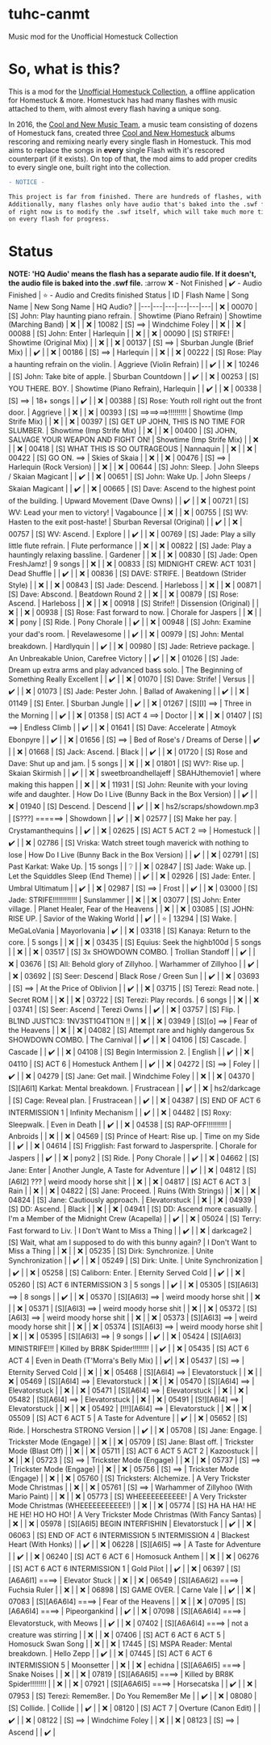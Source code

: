 # tuhc-canmt
 Music mod for the Unofficial Homestuck Collection
 
# So, what is this?
This is a mod for the [Unofficial Homestuck Collection](https://github.com/Bambosh/unofficial-homestuck-collection), a offline application for Homestuck & more. Homestuck has had many flashes with music attached to them, with almost every flash having a unique song.

In 2016, the [Cool and New Music Team](https://coolandnewwebcomic.bandcamp.com/), a music team consisting of dozens of Homestuck fans, created three [Cool and New Homestuck](https://coolandnewwebcomic.bandcamp.com/album/cool-and-new-homestuck) albums rescoring and remixing nearly every single flash in Homestuck. This mod aims to replace the songs in **every** single Flash with it's rescored counterpart (if it exists). On top of that, the mod aims to add proper credits to every single one, built right into the collection.

```diff
- NOTICE -

This project is far from finished. There are hundreds of flashes, with some of them having multiple songs at once. 
Additionally, many flashes only have audio that's baked into the .swf file, meaning the only way to replace it as 
of right now is to modify the .swf itself, which will take much more time. Check the chart below for information 
on every flash for progress.
```

# Status
**NOTE: 'HQ Audio' means the flash has a separate audio file. If it doesn't, the audio file is baked into the .swf file.** :arrow
:x: - Not Finished | :heavy_check_mark: - Audio Finished | :star: - Audio and Credits finished
Status | ID | Flash Name | Song Name | New Song Name | HQ Audio? |
|---|---|---|---|---|---|
| :x: | 00070 | [S] John: Play haunting piano refrain. | Showtime (Piano Refrain) | Showtime (Marching Band) | :x: |
| :x: | 10082 | [S] ==> | Windchime Foley |  | :x: |
| :x: | 00088 | [S] John: Enter | Harlequin |  | :x: |
| :x: | 00090 | [S] STRIFE! | Showtime (Original Mix) |  | :x: |
| :x: | 00137 | [S] ==> | Sburban Jungle (Brief Mix) |  | :heavy_check_mark: |
| :x: | 00186 | [S] ==> | Harlequin |  | :x: |
| :x: | 00222 | [S] Rose: Play a haunting refrain on the violin. | Aggrieve (Violin Refrain) |  | :heavy_check_mark: |
| :x: | 10246 | [S] John: Take bite of apple. | Sburban Countdown |  | :heavy_check_mark: |
| :x: | 00253 | [S] YOU THERE. BOY. | Showtime (Piano Refrain), Harlequin |  | :heavy_check_mark: |
| :x: | 00338 | [S] ==> | 18+ songs |  | :heavy_check_mark: |
| :x: | 00388 | [S] Rose: Youth roll right out the front door. | Aggrieve |  | :x: |
| :x: | 00393 | [S] ==>==>==>!!!!!!!!! | Showtime (Imp Strife Mix) |  | :x: |
| :x: | 00397 | [S] GET UP JOHN, THIS IS NO TIME FOR SLUMBER. | Showtime (Imp Strife Mix) |  | :x: |
| :x: | 00400 | [S] JOHN, SALVAGE YOUR WEAPON AND FIGHT ON! | Showtime (Imp Strife Mix) |  | :x: |
| :x: | 00418 | [S] WHAT THIS IS SO OUTRAGEOUS | Nannaquin |  | :x: |
| :x: | 00422 | [S] GO ON. ==> | Skies of Skaia |  | :x: |
| :x: | 00476 | [S] ==> | Harlequin (Rock Version) |  | :x: |
| :x: | 00644 | [S] John: Sleep. | John Sleeps / Skaian Magicant |  | :heavy_check_mark: |
| :x: | 00651 | [S] John: Wake Up. | John Sleeps / Skaian Magicant |  | :heavy_check_mark: |
| :x: | 00665 | [S] Dave: Ascend to the highest point of the building. | Upward Movement (Dave Owns) |  | :heavy_check_mark: |
| :x: | 00721 | [S] WV: Lead your men to victory! | Vagabounce |  | :x: |
| :x: | 00755 | [S] WV: Hasten to the exit post-haste! | Sburban Reversal (Original) |  | :heavy_check_mark: |
| :x: | 00757 | [S] WV: Ascend. | Explore |  | :heavy_check_mark: |
| :x: | 00769 | [S] Jade: Play a silly little flute refrain. | Flute performance |  | :x: |
| :x: | 00822 | [S] Jade: Play a hauntingly relaxing bassline. | Gardener |  | :x: |
| :x: | 00830 | [S] Jade: Open FreshJamz! | 9 songs |  | :x: |
| :x: | 00833 | [S] MIDNIGHT CREW: ACT 1031 | Dead Shuffle |  | :heavy_check_mark: |
| :x: | 00836 | [S] DAVE: STRIFE. | Beatdown (Strider Style) |  | :x: |
| :x: | 00843 | [S] Jade: Descend. | Harleboss |  | :x: |
| :x: | 00871 | [S] Dave: Abscond. | Beatdown Round 2 |  | :x: |
| :x: | 00879 | [S] Rose: Ascend. | Harleboss |  | :x: |
| :x: | 00918 | [S] Strife!! | Dissension (Original) |  | :x: |
| :x: | 00938 | [S] Rose: Fast forward to now. | Chorale for Jaspers |  | :x: |
| :x: | pony | [S] Ride. | Pony Chorale |  | :heavy_check_mark: |
| :x: | 00948 | [S] John: Examine your dad's room. | Revelawesome |  | :heavy_check_mark: |
| :x: | 00979 | [S] John: Mental breakdown. | Hardlyquin |  | :heavy_check_mark: |
| :x: | 00980 | [S] Jade: Retrieve package. | An Unbreakable Union, Carefree Victory |  | :heavy_check_mark: |
| :x: | 01026 | [S] Jade: Dream up extra arms and play advanced bass solo. | The Beginning of Something Really Excellent |  | :heavy_check_mark: |
| :x: | 01070 | [S] Dave: Strife! | Versus |  | :heavy_check_mark: |
| :x: | 01073 | [S] Jade: Pester John. | Ballad of Awakening |  | :heavy_check_mark: |
| :x: | 01149 | [S] Enter. | Sburban Jungle |  | :heavy_check_mark: |
| :x: | 01267 | [S][I] ==> | Three in the Morning |  | :heavy_check_mark: |
| :x: | 01358 | [S] ACT 4 ==> | Doctor |  | :x: |
| :x: | 01407 | [S] ==> | Endless Climb |  | :heavy_check_mark: |
| :x: | 01641 | [S] Dave: Accelerate | Atmoyk Ebonpyre |  | :heavy_check_mark: |
| :x: | 01656 | [S] ==> |  Bed of Rose's / Dreams of Derse |  | :heavy_check_mark: |
| :x: | 01668 | [S] Jack: Ascend. | Black |  | :heavy_check_mark: |
| :x: | 01720 | [S] Rose and Dave: Shut up and jam. | 5 songs |  | :x: |
| :x: | 01801 | [S] WV?: Rise up. | Skaian Skirmish |  | :heavy_check_mark: |
| :x: | sweetbroandhellajeff | SBAHJthemovie1 | where making this happen |  | :x: |
| :x: | 11931 | [S] John: Reunite with your loving wife and daughter. | How Do I Live (Bunny Back in the Box Version) |  | :heavy_check_mark: |
| :x: | 01940 | [S] Descend. | Descend |  | :heavy_check_mark: |
| :x: | hs2/scraps/showdown.mp3 | [S???] ======> | Showdown |  | :heavy_check_mark: |
| :x: | 02577 | [S] Make her pay. | Crystamanthequins |  | :heavy_check_mark: |
| :x: | 02625 | [S] ACT 5 ACT 2 ==> | Homestuck |  | :heavy_check_mark: |
| :x: | 02786 | [S] Vriska: Watch street tough maverick with nothing to lose | How Do I Live (Bunny Back in the Box Version) |  | :heavy_check_mark: |
| :x: | 02791 | [S] Past Karkat: Wake Up. | 15 songs |  | :grey_question: |
| :x: | 02847 | [S] Jade: Wake up. | Let the Squiddles Sleep (End Theme) |  | :heavy_check_mark: |
| :x: | 02926 | [S] Jade: Enter. | Umbral Ultimatum |  | :heavy_check_mark: |
| :x: | 02987 | [S] ==> | Frost |  | :heavy_check_mark: |
| :x: | 03000 | [S] Jade: STRIFE!!!!!!!!!!!! | Sunslammer |  | :x: |
| :x: | 03077 | [S] John: Enter village. | Planet Healer, Fear of the Heavens |  | :x: |
| :x: | 03085 | [S] JOHN: RISE UP. | Savior of the Waking World |  | :heavy_check_mark: |
| :star: | 13294 | [S] Wake. | MeGaLoVania | Mayorlovania | :heavy_check_mark: |
| :x: | 03318 | [S] Kanaya: Return to the core. | 5 songs |  | :x: |
| :x: | 03435 | [S] Equius: Seek the highb100d | 5 songs |  | :x: |
| :x: | 03517 | [S] 3x SHOWDOWN COMBO. | Trollian Standoff |  | :heavy_check_mark: |
| :x: | 03676 | [S] All: Behold glory of Zillyhoo. | Warhammer of Zillyhoo |  | :heavy_check_mark: |
| :x: | 03692 | [S] Seer: Descend | Black Rose / Green Sun |  | :heavy_check_mark: |
| :x: | 03693 | [S] ==> | At the Price of Oblivion |  | :heavy_check_mark: |
| :x: | 03715 | [S] Terezi: Read note. | Secret ROM |  | :x: |
| :x: | 03722 | [S] Terezi: Play records. | 6 songs |  | :x: |
| :x: | 03741 | [S] Seer: Ascend | Terezi Owns |  | :heavy_check_mark: |
| :x: | 03757 | [S] Flip. | BL1ND JUST1C3: 1NV3ST1G4T1ON !! |  | :x: |
| :x: | 03949 | [S][o] ==> | Fear of the Heavens |  | :x: |
| :x: | 04082 | [S] Attempt rare and highly dangerous 5x SHOWDOWN COMBO. | The Carnival |  | :heavy_check_mark: |
| :x: | 04106 | [S] Cascade. | Cascade |  | :heavy_check_mark: |
| :x: | 04108 | [S] Begin Intermission 2. | English |  | :heavy_check_mark: |
| :x: | 04110 | [S] ACT 6 | Homestuck Anthem |  | :heavy_check_mark: |
| :x: | 04272 | [S] ==> | Foley |  | :heavy_check_mark: |
| :x: | 04279 | [S] Jane: Get mail. | Windchime Foley |  | :x: |
| :x: | 04370 | [S][A6I1] Karkat: Mental breakdown. | Frustracean |  | :heavy_check_mark: |
| :x: | hs2/darkcage | [S] Cage: Reveal plan. | Frustracean |  | :heavy_check_mark: |
| :x: | 04387 | [S] END OF ACT 6 INTERMISSION 1 | Infinity Mechanism |  | :heavy_check_mark: |
| :x: | 04482 | [S] Roxy: Sleepwalk. | Even in Death |  | :heavy_check_mark: |
| :x: | 04538 | [S] RAP-OFF!!!!!!!!!! | Anbroids |  | :x: |
| :x: | 04569 | [S] Prince of Heart: Rise up. | Time on my Side |  | :heavy_check_mark: |
| :x: | 04614 | [S] Frigglish: Fast forward to Jaspersprite. | Chorale for Jaspers |  | :heavy_check_mark: |
| :x: | pony2 | [S] Ride. | Pony Chorale |  | :heavy_check_mark: |
| :x: | 04662 | [S] Jane: Enter | Another Jungle, A Taste for Adventure |  | :heavy_check_mark: |
| :x: | 04812 | [S][A6I2] ??? | weird moody horse shit |  | :x: |
| :x: | 04817 | [S] ACT 6 ACT 3 | Rain |  | :x: |
| :x: | 04822 | [S] Jane: Proceed. | Ruins (With Strings) |  | :x: |
| :x: | 04824 | [S] Jane: Cautiously approach. | Elevatorstuck |  | :x: |
| :x: | 04939 | [S] DD: Ascend. | Black |  | :x: |
| :x: | 04941 | [S] DD: Ascend more casually. | I'm a Member of the Midnight Crew (Acapella) |  | :heavy_check_mark: |
| :x: | 05024 | [S] Terry: Fast forward to Liv. | I Don't Want to Miss a Thing |  | :heavy_check_mark: |
| :x: | darkcage2 | [S] Wait, what am I supposed to do with this bunny again? | I Don't Want to Miss a Thing |  | :x: |
| :x: | 05235 | [S] Dirk: Synchronize. | Unite Synchronization |  | :heavy_check_mark: |
| :x: | 05249 | [S] Dirk: Unite. | Unite Synchronization |  | :heavy_check_mark: |
| :x: | 05258 | [S] Caliborn: Enter. | Eternity Served Cold |  | :heavy_check_mark: |
| :x: | 05260 | [S] ACT 6 INTERMISSION 3 | 5 songs |  | :heavy_check_mark: |
| :x: | 05305 | [S][A6I3] ==> | 8 songs |  | :heavy_check_mark: |
| :x: | 05370 | [S][A6I3] ==> | weird moody horse shit |  | :x: |
| :x: | 05371 | [S][A6I3] ==> | weird moody horse shit |  | :x: |
| :x: | 05372 | [S][A6I3] ==> | weird moody horse shit |  | :x: |
| :x: | 05373 | [S][A6I3] ==> | weird moody horse shit |  | :x: |
| :x: | 05374 | [S][A6I3] ==> | weird moody horse shit |  | :x: |
| :x: | 05395 | [S][A6I3] ==> | 9 songs |  | :heavy_check_mark: |
| :x: | 05424 | [S][A6I3] MINISTRIFE!!! | Killed by BR8K Spider!!!!!!!! |  | :heavy_check_mark: |
| :x: | 05435 | [S] ACT 6 ACT 4 | Even in Death (T'Morra's Belly Mix) |  | :heavy_check_mark:|
| :x: | 05437 | [S] ==> | Eternity Served Cold |  | :x: |
| :x: | 05468 | [S][A6I4] ==> | Elevatorstuck |  | :x: |
| :x: | 05469 | [S][A6I4] ==> | Elevatorstuck |  | :x: |
| :x: | 05470 | [S][A6I4] ==> | Elevatorstuck |  | :x: |
| :x: | 05471 | [S][A6I4] ==> | Elevatorstuck |  | :x: |
| :x: | 05482 | [S][A6I4] ==> | Elevatorstuck |  | :x: |
| :x: | 05491 | [S!][A6I4] ==> | Elevatorstuck |  | :x: |
| :x: | 05492 | [!!!][A6I4] ==> | Elevatorstuck |  | :x: |
| :x: | 05509 | [S] ACT 6 ACT 5 | A Taste for Adventure |  | :heavy_check_mark: |
| :x: | 05652 | [S] Ride. | Horschestra STRONG Version |  | :heavy_check_mark: |
| :x: | 05708 | [S] Jane: Engage. | Trickster Mode (Engage) |  | :x: |
| :x: | 05709 | [S] Jane: Blast off. | Trickster Mode (Blast Off) |  | :x: |
| :x: | 05711 | [S] ACT 6 ACT 5 ACT 2 | Kazoostuck |  | :x: |
| :x: | 05723 | [S] ==> | Trickster Mode (Engage) |  | :x: |
| :x: | 05737 | [S] ==> | Trickster Mode (Engage) |  | :x: |
| :x: | 05756 | [S] ==> | Trickster Mode (Engage) |  | :x: |
| :x: | 05760 | [S] Tricksters: Alchemize. | A Very Trickster Mode Christmas |  | :x: |
| :x: | 05761 | [S] ==> | Warhammer of Zillyhoo (With Mario Paint) |  | :x: |
| :x: | 05773 | [S] WHEEEEEEEEEEE! | A Very Trickster Mode Christmas (WHEEEEEEEEEEE!) |  | :x: |
| :x: | 05774 | [S] HA HA HA! HE HE HE! HO HO HO! | A Very Trickster Mode Christmas (With Fancy Santas) |  | :x: |
| :x: | 05978 | [S][A6I5] BEGIN INTERFISHIN | Elevatorstuck |  | :heavy_check_mark: |
| :x: | 06063 | [S] END OF ACT 6 INTERMISSION 5 INTERMISSION 4 | Blackest Heart (With Honks) |  | :heavy_check_mark: |
| :x: | 06228 | [S][A6I5] ==> | A Taste for Adventure |  | :heavy_check_mark: |
| :x: | 06240 | [S] ACT 6 ACT 6 | Homosuck Anthem |  | :x: |
| :x: | 06276 | [S] ACT 6 ACT 6 INTERMISSION 1 | Gold Pilot |  | :heavy_check_mark: |
| :x: | 06397 | [S][A6A6I1] ====> | Elevator Stuck |  | :x: |
| :x: | 06549 | [S][A6A6I2] ====> | Fuchsia Ruler |  | :x: |
| :x: | 06898 | [S] GAME OVER. | Carne Vale |  | :heavy_check_mark: |
| :x: | 07083 | [S][A6A6I4] ====> | Fear of the Heavens |  | :x: |
| :x: | 07095 | [S][A6A6I4] ====> | Pipeorgankind |  | :heavy_check_mark: |
| :x: | 07098 | [S][A6A6I4] ====> | Elevatorstuck, with Meows |  | :heavy_check_mark: |
| :x: | 07402 | [S][A6A6I4] ====> | not a creature was stirring |  | :x: |
| :x: | 07406 | [S] ACT 6 ACT 6 ACT 5 | Homosuck Swan Song |  | :x: |
| :x: | 17445 | [S] MSPA Reader: Mental breakdown. | Hello Zepp |  | :heavy_check_mark: |
| :x: | 07445 | [S] ACT 6 ACT 6 INTERMISSION 5 | Moonsetter |  | :x: |
| :x: | echidna | [S][A6A6I5] ====> | Snake Noises |  | :x: |
| :x: | 07819 | [S][A6A6I5] ====> | Killed by BR8K Spider!!!!!!!! |  | :x: |
| :x: | 07921 | [S][A6A6I5] ====> | Horsecatska |  | :heavy_check_mark: |
| :x: | 07953 | [S] Terezi: Remem8er. | Do You Remem8er Me |  | :heavy_check_mark: |
| :x: | 08080 | [S] Collide. | Collide |  | :heavy_check_mark: |
| :x: | 08120 | [S] ACT 7 | Overture (Canon Edit) |  | :heavy_check_mark: |
| :x: | 08122 | [S] ==> | Windchime Foley |  | :x: |
| :x: | 08123 | [S] ==> | Ascend |  | :heavy_check_mark: |

